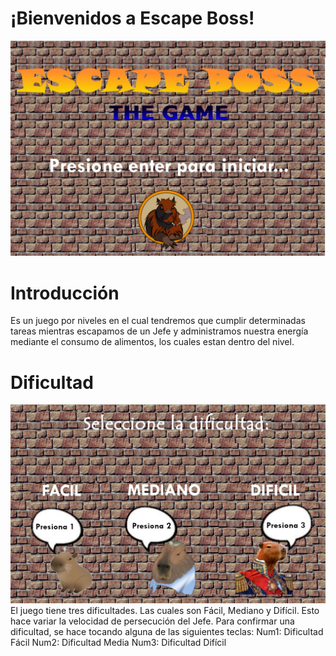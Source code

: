 # ¡Bienvenidos a Escape Boss! 
![menu inicio](Assets/Screenshots/MenuInicio.png)
 
# Introducción
Es un juego por niveles en el cual tendremos que cumplir determinadas tareas mientras escapamos de un Jefe y administramos nuestra energía mediante el consumo de alimentos, los cuales estan dentro del nivel.

# Dificultad
![menu dificultad](Assets/Screenshots/MenuDificultades.png)
El juego tiene tres dificultades. Las cuales son Fácil, Mediano y Difícil. Esto hace variar la velocidad de persecución del Jefe.
Para confirmar una dificultad, se hace tocando alguna de las siguientes teclas:
Num1: Dificultad Fácil
Num2: Dificultad Media
Num3: Dificultad Difícil
